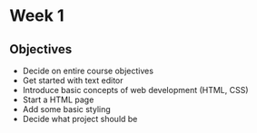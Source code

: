 # Week 1
## Objectives

- Decide on entire course objectives
- Get started with text editor
- Introduce basic concepts of web development (HTML, CSS)
- Start a HTML page
- Add some basic styling
- Decide what project should be
